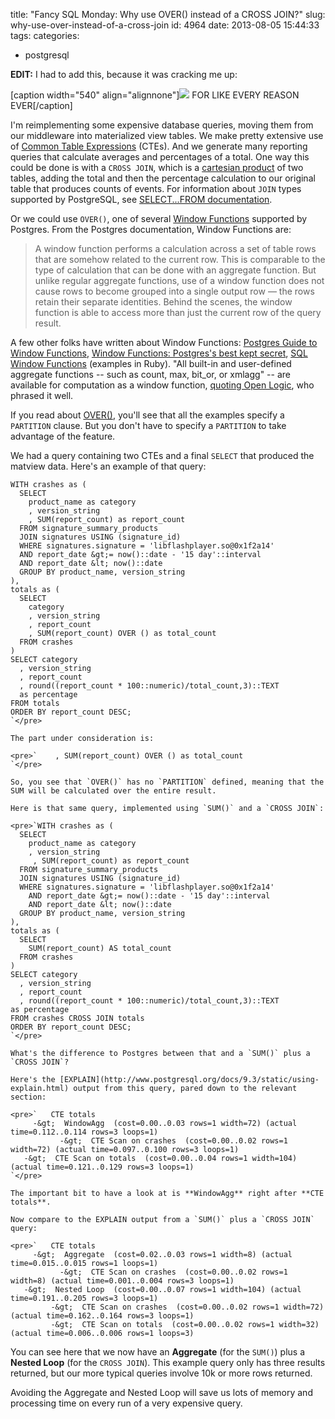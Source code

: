 title: "Fancy SQL Monday: Why use OVER() instead of a CROSS JOIN?"
slug: why-use-over-instead-of-a-cross-join
id: 4964
date: 2013-08-05 15:44:33
tags: 
categories: 
- postgresql

**EDIT:** I had to add this, because it was cracking me up:

[caption width="540" align="alignnone"]![](http://i.imgur.com/Jc3RPkP.png) FOR LIKE EVERY REASON EVER[/caption]

I'm reimplementing some expensive database queries, moving them from our middleware into materialized view tables. We make pretty extensive use of [Common Table Expressions](http://www.postgresql.org/docs/9.3/static/queries-with.html) (CTEs). And we generate many reporting queries that calculate averages and percentages of a total. One way this could be done is with a `CROSS JOIN`, which is a [cartesian product](http://en.wikipedia.org/wiki/Cartesian_product) of two tables, adding the total and then the percentage calculation to our original table that produces counts of events. For information about `JOIN` types supported by PostgreSQL, see [SELECT...FROM documentation](http://www.postgresql.org/docs/9.3/static/sql-select.html#SQL-FROM).

Or we could use `OVER()`, one of several [Window Functions](http://www.postgresql.org/docs/9.3/static/tutorial-window.html) supported by Postgres. From the Postgres documentation, Window Functions are:

> A window function performs a calculation across a set of table rows that are somehow related to the current row. This is comparable to the type of calculation that can be done with an aggregate function. But unlike regular aggregate functions, use of a window function does not cause rows to become grouped into a single output row — the rows retain their separate identities. Behind the scenes, the window function is able to access more than just the current row of the query result.

A few other folks have written about Window Functions: [Postgres Guide to Window Functions](http://postgresguide.com/tips/window.html), [Window Functions: Postgres's best kept secret](http://www.openlogic.com/wazi/bid/188074/Window-Functions-PostgreSQL-s-Best-Kept-Secret), [SQL Window Functions](http://hashrocket.com/blog/posts/sql-window-functions) (examples in Ruby). "All built-in and user-defined aggregate functions -- such as count, max, bit_or, or xmlagg" -- are available for computation as a window function, [quoting Open Logic](http://www.openlogic.com/wazi/bid/188074/Window-Functions-PostgreSQL-s-Best-Kept-Secret), who phrased it well.

If you read about [OVER()](http://www.postgresql.org/docs/9.3/static/sql-expressions.html#SYNTAX-WINDOW-FUNCTIONS), you'll see that all the examples specify a `PARTITION` clause. But you don't have to specify a `PARTITION` to take advantage of the feature.

We had a query containing two CTEs and a final `SELECT` that produced the matview data. Here's an example of that query:

    WITH crashes as (
      SELECT
        product_name as category
        , version_string
        , SUM(report_count) as report_count
      FROM signature_summary_products
      JOIN signatures USING (signature_id)
      WHERE signatures.signature = 'libflashplayer.so@0x1f2a14'
      AND report_date &gt;= now()::date - '15 day'::interval
      AND report_date &lt; now()::date 
      GROUP BY product_name, version_string
    ),
    totals as (
      SELECT
        category
        , version_string
        , report_count
        , SUM(report_count) OVER () as total_count
      FROM crashes
    )
    SELECT category
      , version_string
      , report_count
      , round((report_count * 100::numeric)/total_count,3)::TEXT
      as percentage
    FROM totals
    ORDER BY report_count DESC;
    `</pre>

    The part under consideration is:

    <pre>`    , SUM(report_count) OVER () as total_count
    `</pre>

    So, you see that `OVER()` has no `PARTITION` defined, meaning that the SUM will be calculated over the entire result.

    Here is that same query, implemented using `SUM()` and a `CROSS JOIN`:

    <pre>`WITH crashes as (
      SELECT
        product_name as category
        , version_string
         , SUM(report_count) as report_count
      FROM signature_summary_products
      JOIN signatures USING (signature_id)
      WHERE signatures.signature = 'libflashplayer.so@0x1f2a14'
        AND report_date &gt;= now()::date - '15 day'::interval
        AND report_date &lt; now()::date 
      GROUP BY product_name, version_string
    ),
    totals as (
      SELECT
        SUM(report_count) AS total_count
      FROM crashes
    )
    SELECT category
      , version_string
      , report_count
      , round((report_count * 100::numeric)/total_count,3)::TEXT
    as percentage
    FROM crashes CROSS JOIN totals
    ORDER BY report_count DESC;
    `</pre>

    What's the difference to Postgres between that and a `SUM()` plus a `CROSS JOIN`?

    Here's the [EXPLAIN](http://www.postgresql.org/docs/9.3/static/using-explain.html) output from this query, pared down to the relevant section:

    <pre>`   CTE totals
         -&gt;  WindowAgg  (cost=0.00..0.03 rows=1 width=72) (actual time=0.112..0.114 rows=3 loops=1)
               -&gt;  CTE Scan on crashes  (cost=0.00..0.02 rows=1 width=72) (actual time=0.097..0.100 rows=3 loops=1)
       -&gt;  CTE Scan on totals  (cost=0.00..0.04 rows=1 width=104) (actual time=0.121..0.129 rows=3 loops=1)
    `</pre>

    The important bit to have a look at is **WindowAgg** right after **CTE totals**.

    Now compare to the EXPLAIN output from a `SUM()` plus a `CROSS JOIN` query:

    <pre>`   CTE totals
         -&gt;  Aggregate  (cost=0.02..0.03 rows=1 width=8) (actual time=0.015..0.015 rows=1 loops=1)
               -&gt;  CTE Scan on crashes  (cost=0.00..0.02 rows=1 width=8) (actual time=0.001..0.004 rows=3 loops=1)
       -&gt;  Nested Loop  (cost=0.00..0.07 rows=1 width=104) (actual time=0.191..0.205 rows=3 loops=1)
             -&gt;  CTE Scan on crashes  (cost=0.00..0.02 rows=1 width=72) (actual time=0.162..0.164 rows=3 loops=1)
             -&gt;  CTE Scan on totals  (cost=0.00..0.02 rows=1 width=32) (actual time=0.006..0.006 rows=1 loops=3)

You can see here that we now have an **Aggregate** (for the `SUM()`) plus a **Nested Loop** (for the `CROSS JOIN`). This example query only has three results returned, but our more typical queries involve 10k or more rows returned.

Avoiding the Aggregate and Nested Loop will save us lots of memory and processing time on every run of a very expensive query.
